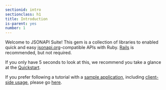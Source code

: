 ```yaml
---
sectionid: intro
sectionclass: h1
title: Introduction
is-parent: yes
number: 1
---
```


Welcome to JSONAPI Suite! This gem is a collection of libraries to
enabled quick and easy [jsonapi.org](http://jsonapi.org)-compatible APIs
with Ruby. [Rails](http://rubyonrails.org) is recommended, but not
required.

If you only have 5 seconds to look at this, we recommend you take a
glance at the [Quickstart](#quickstart).

If you prefer following a tutorial with a [sample application](https://github.com/jsonapi-suite/employee_directory), including [client-side
usage](https://github.com/jsonapi-suite/employee-directory), please go [here](https://gist.github.com/richmolj/c7f1adca75f614bb71b27f259ff3c37a).
